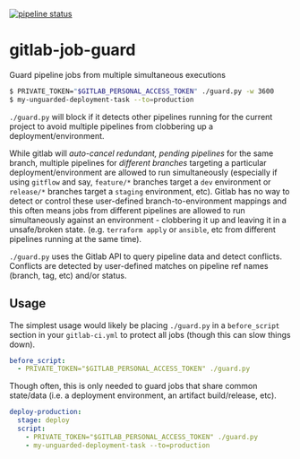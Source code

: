 [![pipeline status](https://gitlab.com/s.bhooshi/gitlab-job-guard/badges/master/pipeline.svg)](https://gitlab.com/s.bhooshi/gitlab-job-guard/commits/master)

# gitlab-job-guard

Guard pipeline jobs from multiple simultaneous executions

```bash
$ PRIVATE_TOKEN="$GITLAB_PERSONAL_ACCESS_TOKEN" ./guard.py -w 3600
$ my-unguarded-deployment-task --to=production
```

`./guard.py` will block if it detects other pipelines running for the current
project to avoid multiple pipelines from clobbering up a deployment/environment.

While gitlab will _auto-cancel redundant, pending pipelines_ for the same
branch, multiple pipelines for _different branches_ targeting a particular
deployment/environment are allowed to run simultaneously (especially if
using `gitflow` and say, `feature/*` branches target a `dev` environment or
`release/*` branches target a `staging` environment, etc). Gitlab has no way
to detect or control these user-defined branch-to-environment mappings and this
often means jobs from different pipelines are allowed to run simultaneously
against an environment - clobbering it up and leaving it in a unsafe/broken
state. (e.g. `terraform apply` or `ansible`, etc from different pipelines
running at the same time).

`./guard.py` uses the Gitlab API to query pipeline data and detect conflicts.
Conflicts are detected by user-defined matches on pipeline ref names
(branch, tag, etc) and/or status.

## Usage

The simplest usage would likely be placing `./guard.py` in a `before_script`
section in your `gitlab-ci.yml` to protect all jobs (though this can slow
things down).

```yaml
before_script:
  - PRIVATE_TOKEN="$GITLAB_PERSONAL_ACCESS_TOKEN" ./guard.py
```

Though often, this is only needed to guard jobs that share common state/data
(i.e. a deployment environment, an artifact build/release, etc).

```yaml
deploy-production:
  stage: deploy
  script:
    - PRIVATE_TOKEN="$GITLAB_PERSONAL_ACCESS_TOKEN" ./guard.py
    - my-unguarded-deployment-task --to=production
```
